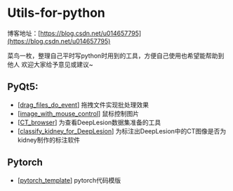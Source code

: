 # Utils-for-python

博客地址：[https://blog.csdn.net/u014657795](https://blog.csdn.net/u014657795)

菜鸟一枚，整理自己平时写python时用到的工具，方便自己使用也希望能帮助到他人
欢迎大家给予意见或建议~

## PyQt5:

- [[drag_files_do_event](drag_files_do_event)] 拖拽文件实现批处理效果
- [[image_with_mouse_control](image_with_mouse_control)] 鼠标控制图片
- [[CT_browser](CT_browser)] 为查看DeepLesion数据集准备的工具
- [[classify_kidney_for_DeepLesion](classify_kidney_for_DeepLesion)] 为标注出DeepLesion中的CT图像是否为kidney制作的标注软件

## Pytorch

- [[pytorch_template](pytorch_template)] pytorch代码模版

